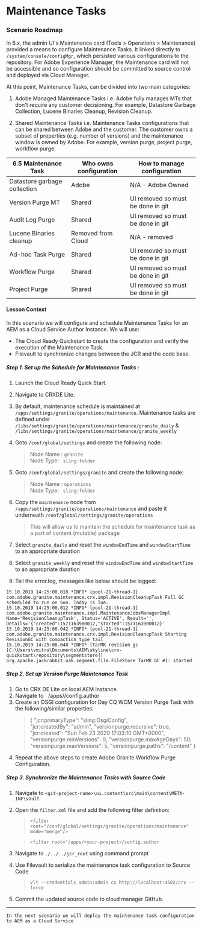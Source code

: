 
# Maintenance Tasks

### Scenario Roadmap

In 6.x, the admin UI's Maintenance card (Tools > Operations > Maintenance) provided a means to configure Maintenance Tasks. It linked directly to ` /system/console/configMgr `, which persisted various configurations to the repository. For 
Adobe Experience Manager, the Maintenance card will not be accessible and so configuration should be committed to source control and deployed via Cloud Manager. 

At this point, Maintenance Tasks, can be divided into two main categories: 

1. Adobe Managed Maintenance Tasks i.e. Adobe fully manages MTs that don't require any customer decisioning. For example, Datastore Garbage Collection, Lucene Binaries Cleanup, Revision Cleanup.

2. Shared Maintenance Tasks i.e. Maintenance Tasks configurations that can be shared between Adobe and the customer. The customer owns a subset of properties (e.g. number of versions) and the maintenance window is owned by Adobe. For example, version purge, project purge, workflow purge.

| 6.5 Maintenance Task         | Who owns configuration | How to manage configuration       |
|------------------------------|------------------------|-----------------------------------|
| Datastore garbage collection | Adobe                  | N/A - Adobe Owned                 |
| Version Purge MT             | Shared                 | UI removed so must be done in git |
| Audit Log Purge              | Shared                 | UI removed so must be done in git |
| Lucene Binaries cleanup      | Removed from Cloud     | N/A - removed                     |
| Ad-hoc Task Purge            | Shared                 | UI removed so must be done in git |
| Workflow Purge               | Shared                 | UI removed so must be done in git |
| Project Purge                | Shared                 | UI removed so must be done in git |


#### Lesson Context

In this scenario we will configure and schedule Maintenance Tasks for an AEM as a Cloud Service Author Instance. We will use:
* The Cloud Ready Quickstart to create the configuration and verify the execution of the Maintenance Task. 
* Filevault to synchronize changes between the JCR and the code base. 

##### Step 1. Set up the Schedule for Maintenance Tasks : 

1. Launch the Cloud Ready Quick Start.
2. Navigate to CRXDE Lite.
3. By default, maintenance schedule is maintained at ` /apps/settings/granite/operations/maintenance `.  Maintenance tasks are defined under ` /libs/settings/granite/operations/maintenance/granite_daily `  & ` /libs/settings/granite/operations/maintenance/granite_weekly `  
4. Goto ` /conf/global/settings ` and create the following node:
    > Node Name : ` granite ` <br>
    > Node Type: ` sling:folder`
5. Goto ` /conf/global/settings/granite ` and create the following node: 
    > Node Name : ` operations ` <br>
    > Node Type: ` sling:folder`
6. Copy the ` maintenance ` node from ` /apps/settings/granite/operations/maintenance ` and paste it underneath ` /conf/global/settings/granite/operations `

    > This will allow us to maintain the schedule for maintenance task as a part of content (mutable) package  

7. Select ` granite_daily ` and reset the ` windowEndTime ` and ` windowStartTime ` to an appropriate duration
8. Select ` granite_weekly ` and reset the ` windowEndTime ` and ` windowStartTime ` to an appropriate duration
9. Tail the error.log, messages like below should be logged:
```
15.10.2019 14:25:00.010 *INFO* [pool-21-thread-1] com.adobe.granite.maintenance.crx.impl.RevisionCleanupTask Full GC scheduled to run on Sun. Today is Tue.
15.10.2019 14:25:00.012 *INFO* [pool-21-thread-1] com.adobe.granite.maintenance.impl.MaintenanceJobsManagerImpl Name='RevisionCleanupTask', Status='ACTIVE', Result='', Details='{"created":1571163900012,"started":1571163900012}'
15.10.2019 14:25:00.042 *INFO* [pool-21-thread-1] com.adobe.granite.maintenance.crx.impl.RevisionCleanupTask Starting RevisionGC with compaction type tail
15.10.2019 14:25:00.048 *INFO* [TarMK revision gc [C:\Users\vmitra\Documents\AEM\skyline\crx-quickstart\repository\segmentstore]] org.apache.jackrabbit.oak.segment.file.FileStore TarMK GC #1: started
```
##### Step 2. Set up Version Purge Maintenance Task

1. Go to CRX DE Lite on local AEM Instance.
2. Navigate to ` /apps/<project-name>/config.author
3. Create an OSGI configuration for Day CQ WCM Version Purge Task with the following/similar properties:
    >  {
         "jcr:primaryType": "sling:OsgiConfig",<br>
  "jcr:createdBy": "admin",
  "versionpurge.recursive": true,
  "jcr:created": "Sun Feb 23 2020 17:03:10 GMT+0000",
  "versionpurge.minVersions": 0,
  "versionpurge.maxAgeDays": 50,
  "versionpurge.maxVersions": 5,
  "versionpurge.paths": "/content"
}
4. Repeat the above steps to create Adobe Granite Workflow Purge Configuration.

##### Step 3. Synchronize the Maintenance Tasks with Source Code

1. Navigate to ` <git-project-name>\ui.content\src\main\content\META-INF\vault `
2. Open the ` filter.xml ` file and add the following filter definition: 
    > ` <filter root="/conf/global/settings/granite/operations/maintenance" mode="merge"/> `

    > ` <filter root="/apps/<your-project>/config.author `
3. Navigate to ` ./../../jcr_root ` using command prompt 
4. Use Filevault to serialize the maintenance task configuration to Source Code 
    >  ` vlt --credentials admin:admin co http://localhost:4502/crx --force `
5. Commit the updated source code to cloud manager GitHub.
---

```
In the next scenario we will deploy the maintenance task configuration to AEM as a Cloud Service
